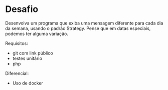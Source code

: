 # Desafio

Desenvolva um programa que exiba uma mensagem diferente para cada dia da semana, usando o padrão Strategy. Pense que em datas especiais, podemos ter alguma variação.

Requisitos:
- git com link público
- testes unitário
- php

Diferencial: 
- Uso de docker
